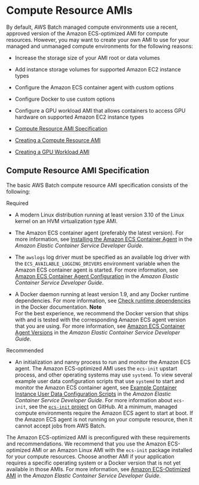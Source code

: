 # Compute Resource AMIs<a name="compute_resource_AMIs"></a>

By default, AWS Batch managed compute environments use a recent, approved version of the Amazon ECS\-optimized AMI for compute resources\. However, you may want to create your own AMI to use for your managed and unmanaged compute environments for the following reasons:

+ Increase the storage size of your AMI root or data volumes

+ Add instance storage volumes for supported Amazon EC2 instance types

+ Configure the Amazon ECS container agent with custom options

+ Configure Docker to use custom options

+ Configure a GPU workload AMI that allows containers to access GPU hardware on supported Amazon EC2 instance types


+ [Compute Resource AMI Specification](#batch-ami-spec)
+ [Creating a Compute Resource AMI](create-batch-ami.md)
+ [Creating a GPU Workload AMI](batch-gpu-ami.md)

## Compute Resource AMI Specification<a name="batch-ami-spec"></a>

The basic AWS Batch compute resource AMI specification consists of the following:

Required

+ A modern Linux distribution running at least version 3\.10 of the Linux kernel on an HVM virtualization type AMI\.

+ The Amazon ECS container agent \(preferably the latest version\)\. For more information, see [Installing the Amazon ECS Container Agent](&url-ecs-dev:ecs-agent-install.html) in the *Amazon Elastic Container Service Developer Guide*\.

+ The `awslogs` log driver must be specified as an available log driver with the `ECS_AVAILABLE_LOGGING_DRIVERS` environment variable when the Amazon ECS container agent is started\. For more information, see [Amazon ECS Container Agent Configuration](http://docs.aws.amazon.com/AmazonECS/latest/developerguide/ecs-agent-config.html) in the *Amazon Elastic Container Service Developer Guide*\. 

+ A Docker daemon running at least version 1\.9, and any Docker runtime dependencies\. For more information, see [Check runtime dependencies](https://docs.docker.com/engine/installation/binaries/#check-runtime-dependencies) in the Docker documentation\.
**Note**  
For the best experience, we recommend the Docker version that ships with and is tested with the corresponding Amazon ECS agent version that you are using\. For more information, see [Amazon ECS Container Agent Versions](http://docs.aws.amazon.com/AmazonECS/latest/developerguide/container_agent_versions.html) in the *Amazon Elastic Container Service Developer Guide*\.

Recommended

+ An initialization and nanny process to run and monitor the Amazon ECS agent\. The Amazon ECS\-optimized AMI uses the `ecs-init` upstart process, and other operating systems may use `systemd`\. To view several example user data configuration scripts that use `systemd` to start and monitor the Amazon ECS container agent, see [Example Container Instance User Data Configuration Scripts](http://docs.aws.amazon.com/AmazonECS/latest/developerguide/example_user_data_scripts.html) in the *Amazon Elastic Container Service Developer Guide*\. For more information about `ecs-init`, see the [`ecs-init` project](https://github.com/aws/amazon-ecs-init) on GitHub\. At a minimum, managed compute environments require the Amazon ECS agent to start at boot\. If the Amazon ECS agent is not running on your compute resource, then it cannot accept jobs from AWS Batch\. 

The Amazon ECS\-optimized AMI is preconfigured with these requirements and recommendations\. We recommend that you use the Amazon ECS\-optimized AMI or an Amazon Linux AMI with the `ecs-init` package installed for your compute resources\. Choose another AMI if your application requires a specific operating system or a Docker version that is not yet available in those AMIs\. For more information, see [Amazon ECS\-Optimized AMI](http://docs.aws.amazon.com/AmazonECS/latest/developerguide/ecs-optimized_AMI.html) in the *Amazon Elastic Container Service Developer Guide*\.